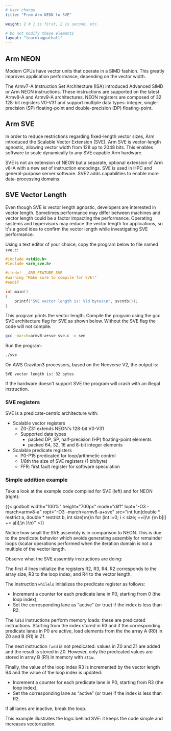 ```yaml
---
# User change
title: "From Arm NEON to SVE"

weight: 2 # 1 is first, 2 is second, etc.

# Do not modify these elements
layout: "learningpathall"
---
```


## Arm NEON

Modern CPUs have vector units that operate in a SIMD fashion. This greatly improves application performance, depending on the vector width.

The Armv7-A Instruction Set Architecture (ISA) introduced Advanced SIMD or Arm NEON instructions. These instructions are supported on the latest Armv8-A and Armv9-A architectures. NEON registers are composed of 32 128-bit registers V0-V31 and support multiple data types: integer, single-precision (SP) floating-point and double-precision (DP) floating-point.

## Arm SVE

In order to reduce restrictions regarding fixed-length vector sizes, Arm introduced the Scalable Vector Extension (SVE).
Arm SVE is vector-length agnostic, allowing vector width from 128 up to 2048 bits. This enables software to scale dynamically to any SVE capable Arm hardware. 

SVE is not an extension of NEON but a separate, optional extension of Arm v8-A with a new set of instruction encodings.
SVE is used in HPC and general-purpose server software. SVE2 adds capabilities to enable more data-processing domains.

## SVE Vector Length

Even though SVE is vector length agnostic, developers are interested in vector length. Sometimes performance may differ between machines and vector length could be a factor impacting the performance. Operating systems and hypervisors may reduce the vector length for applications, so it's a good idea to confirm the vector length while investigating SVE performance. 

Using a text editor of your choice, copy the program below to file named `sve.c`:

```c
#include <stdio.h>
#include <arm_sve.h>

#ifndef __ARM_FEATURE_SVE
#warning "Make sure to compile for SVE!"
#endif

int main()
{
    printf("SVE vector length is: %ld bytes\n", svcntb());
}
```
This program prints the vector length.
Compile the program using the gcc SVE architecture flag for SVE as shown below. Without the SVE flag the code will not compile.

```bash
gcc -march=armv8-a+sve sve.c -o sve
```

Run the program:

```bash 
./sve
```

On AWS Graviton3 processors, based on the Neoverse V2, the output is:

```output
SVE vector length is: 32 bytes
```

If the hardware doesn't support SVE the program will crash with an illegal instruction.

### SVE registers

SVE is a predicate-centric architecture with:

- Scalable vector registers
    - Z0-Z31 extends NEON's 128-bit V0-V31
    - Supported data types
        - packed DP, SP, half-precision (HP) floating-point elements
        - packed 64, 32, 16 and 8-bit integer elements
- Scalable predicate registers
    - P0-P15 predicated for loop/arithmetic control
    - 1/8th the size of SVE registers (1 bit/byte)
    - FFR: first fault register for software speculation

### Simple addition example

Take a look at the example code compiled for SVE (left) and for NEON (right):

{{< godbolt width="100%" height="700px" mode="diff" lopt="-O3 -march=armv8-a" ropt="-O3 -march=armv8-a+sve" src="int fun(double * restrict a, double * restrict b, int size)\n{\n  for (int i=0; i < size; ++i)\n  {\n    b[i] += a[i];\n  }\n}" >}}

Notice how small the SVE assembly is in comparison to NEON. This is due to the predicate behavior which avoids generating assembly for remainder loops (scalar operations performed when the iteration domain is not a multiple of the vector length. 

Observe what the SVE assembly instructions are doing:

The first 4 lines initialize the registers R2, R3, R4. R2 corresponds to the array size, R3 to the loop index, and R4 to the vector length.

The instruction `whilelo` initializes the predicate register as follows:

- Increment a counter for each predicate lane in P0, starting from 0 (the loop index),
- Set the corresponding lane as “active” (or true) if the index is less than R2.

The `ld1d` instructions perform memory loads: these are predicated instructions. Starting from the index stored in R3 and if the corresponding predicate lanes in P0 are active, load elements from the the array A (R0) in Z0 and B (R1) in Z1. 

The next instruction `fadd` is not predicated: values in Z0 and Z1 are added and the result is stored in Z0. However, only the predicated values are stored in array B (R1) in memory with `st1w`.

Finally, the value of the loop index R3 is incremented by the vector length R4 and the value of the loop index is updated:

- Increment a counter for each predicate lane in P0, starting from R3 (the loop index),
- Set the corresponding lane as “active” (or true) if the index is less than R2.

If all lanes are inactive, break the loop.

This example illustrates the logic behind SVE: it keeps the code simple and increases vectorization.
